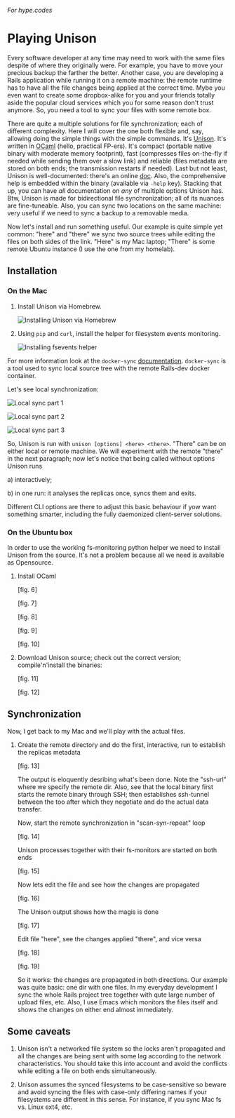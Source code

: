 _For hype.codes_

# Playing Unison #

Every software developer at any time may need to work with the same
files despite of where they originally were. For example, you have to
move your precious backup the farther the better. Another case, you
are developing a Rails application while running it on a remote
machine: the remote runtime has to have all the file changes being
applied at the correct time. Mybe you even want to create some
dropbox-alike for you and your friends totally aside the popular cloud
services which you for some reason don't trust anymore. So, you need a
tool to sync your files with some remote box.

There are quite a multiple solutions for file synchronization; each of
different complexity. Here I will cover the one both flexible and,
say, allowing doing the simple things with the simple
commands. It's [Unison][Unison]. It's written in [OCaml][OCaml]
(hello, practical FP-ers). It's compact (portable native binary with
moderate memory footprint), fast (compresses files on-the-fly if
needed while sending them over a slow link) and reliable (files
metadata are stored on both ends; the transmission restarts if
needed). Last but not least, Unison is well-documented: there's an
online [doc][Unison online documentation]. Also, the comprehensive
help is embedded within the binary (available via `-help`
key). Stacking that up, you can have _all_ documentation on _any_ of
multiple options Unison has. Btw, Unison is made for bidirectional
file synchronization; all of its nuances are fine-tuneable. Also, you
can sync two locations on the same machine: very useful if we need to
sync a backup to a removable media.

Now let's install and run something useful. Our example is quite simple
yet common: "here" and "there" we sync two source trees while editing
the files on both sides of the link. "Here" is my Mac laptop; "There"
is some remote Ubuntu instance (I use the one from my homelab).

## Installation ##

### On the Mac ###

1. Install Unison via Homebrew.

   ![Installing Unison via Homebrew][fig. 1]

2. Using `pip` and `curl`, install the helper for filesystem events
   monitoring.

   ![Installing fsevents helper][fig. 2]

For more information look at the
`docker-sync` [documentation][docker-sync]. `docker-sync` is a tool
used to sync local source tree with the remote Rails-dev docker
container.

Let's see local synchronization:

![Local sync part 1][fig. 3]

![Local sync part 2][fig. 4]

![Local sync part 3][fig. 5]

So, Unison is run with `unison [options] <here> <there>`. "There" can
be on either local or remote machine. We will experiment with the
remote "there" in the next paragraph; now let's notice that being
called without options Unison runs

a) interactively;

b) in one run: it analyses the replicas once, syncs them and exits.

Different CLI options are there to adjust this basic behaviour if yow
want something smarter, including the fully daemonized
client-server solutions.

### On the Ubuntu box ###

In order to use the working fs-monitoring python helper we need to
install Unison from the source. It's not a problem because all we need
is available as Opensource.

1. Install OCaml

   [fig. 6]

   [fig. 7]

   [fig. 8]

   [fig. 9]

   [fig. 10]

2. Download Unison source; check out the correct version;
   compile'n'install the binaries:

   [fig. 11]

   [fig. 12]

## Synchronization ##

Now, I get back to my Mac and we'll play with the actual files.

1. Create the remote directory and do the first, interactive, run to
   establish the replicas metadata

   [fig. 13]

   The output is eloquently desribing what's been done. Note the
   "ssh-url" where we specify the remote dir. Also, see that the local
   binary first starts the remote binary through SSH; then establishes
   ssh-tunnel between the too after which they negotiate and do the
   actual data transfer.

   Now, start the remote synchronization in "scan-syn-repeat" loop

   [fig. 14]

   Unison processes together with their fs-monitors are started on
   both ends

   [fig. 15]

   Now lets edit the file and see how the changes are propagated

   [fig. 16]

   The Unison output shows how the magis is done

   [fig. 17]

   Edit file "here", see the changes applied "there", and vice versa

   [fig. 18]

   [fig. 19]

   So it works: the changes are propagated in both directions. Our
   example was quite basic: one dir with one files. In my everyday
   development I sync the whole Rails project tree together with qute
   large number of upload files, etc. Also, I use Emacs which monitors
   the files itself and shows the changes on either end almost
   immediately.

## Some caveats ##

1. Unison isn't a networked file system so the locks aren't propagated
   and all the changes are being sent with some lag according to the
   network characteristics. You should take this into account and
   avoid the conflicts while editing a file on both ends
   simultaneously.

2. Unison assumes the synced filesystems to be case-sensitive so
   beware and avoid syncing the files with case-only differing names
   if your filesystems are different in this sense. For instance, if
   you sync Mac fs vs. Linux ext4, etc.

[Unison]: https://www.cis.upenn.edu/~bcpierce/unison/
[Unison online documentation]: https://www.cis.upenn.edu/~bcpierce/unison/
[OCaml]: http://ocaml.org
[docker-sync]: https://github.com/EugenMayer/docker-sync

[fig. 1]: figures/fig1.png "Installing Unison via Homebrew"
[fig. 2]: figures/fig2.png "Installing fsevents helper"
[fig. 3]: figures/fig3.png "Local sync part 1"
[fig. 4]: figures/fig4.png "Local sync part 2"
[fig. 5]: figures/fig5.png "Local sync part 3"
